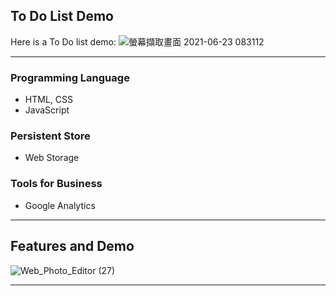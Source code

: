 

## To Do List Demo
Here is a To Do list demo: ![螢幕擷取畫面 2021-06-23 083112](https://user-images.githubusercontent.com/86313613/123016570-849cfe80-d3fd-11eb-876c-acfc9ce31ee6.png)

 
---

### Programming Language
- HTML, CSS
- JavaScript

### Persistent Store
- Web Storage


### Tools for Business
- Google Analytics

---
## Features and Demo
![Web_Photo_Editor (27)](https://user-images.githubusercontent.com/86313613/123016596-941c4780-d3fd-11eb-8a39-bb5b3fa2e28d.jpg)






---
